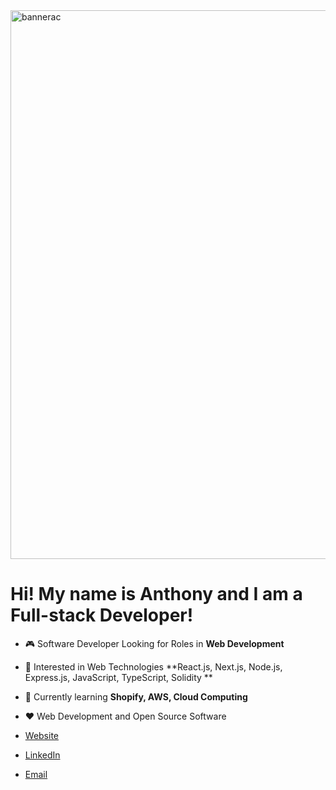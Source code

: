 
<img width="878" alt="bannerac" src="https://github.com/AnthonyChablov/AnthonyChablov/assets/86855033/82416889-ad9a-4333-a455-672b91aaed4a">

<h1>Hi! My name is Anthony and I am a Full-stack Developer!</h1>

-   :video_game: Software Developer Looking for Roles in **Web Development**
-   :monocle_face: Interested in Web Technologies **React.js, Next.js, Node.js, Express.js, JavaScript, TypeScript, Solidity **
-   :seedling: Currently learning **Shopify, AWS, Cloud Computing**
-   :heart: Web Development and Open Source Software  
 
- [Website](https://www.anthonychablov.com/)
- [LinkedIn](https://www.linkedin.com/in/anthonychablov/)
- [Email](aechablov@gmail.com)
